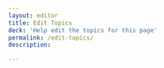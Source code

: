 ```yaml
---
layout: editor
title: Edit Topics
deck: 'Help edit the topics for this page'
permalink: /edit-topics/
description:

---
```

